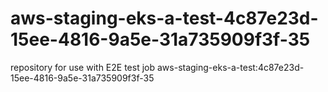 # aws-staging-eks-a-test-4c87e23d-15ee-4816-9a5e-31a735909f3f-35
repository for use with E2E test job aws-staging-eks-a-test:4c87e23d-15ee-4816-9a5e-31a735909f3f-35
